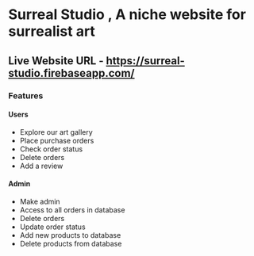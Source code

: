 # Surreal Studio , A niche website for surrealist art

## Live Website URL - https://surreal-studio.firebaseapp.com/

### Features

#### Users

- Explore our art gallery
- Place purchase orders
- Check order status
- Delete orders
- Add a review

#### Admin

- Make admin
- Access to all orders in database
- Delete orders
- Update order status
- Add new products to database
- Delete products from database

